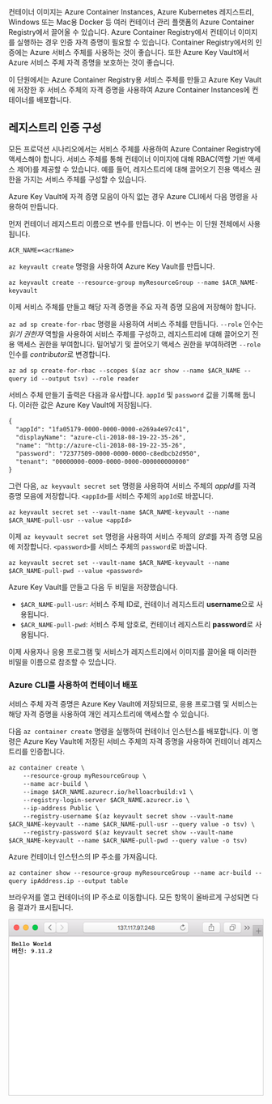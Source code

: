 컨테이너 이미지는 Azure Container Instances, Azure Kubernetes 레지스트리, Windows 또는 Mac용 Docker 등 여러 컨테이너 관리 플랫폼의 Azure Container Registry에서 끌어올 수 있습니다. Azure Container Registry에서 컨테이너 이미지를 실행하는 경우 인증 자격 증명이 필요할 수 있습니다. Container Registry에서의 인증에는 Azure 서비스 주체를 사용하는 것이 좋습니다. 또한 Azure Key Vault에서 Azure 서비스 주체 자격 증명을 보호하는 것이 좋습니다.

이 단원에서는 Azure Container Registry용 서비스 주체를 만들고 Azure Key Vault에 저장한 후 서비스 주체의 자격 증명을 사용하여 Azure Container Instances에 컨테이너를 배포합니다.

## <a name="configure-registry-authentication"></a>레지스트리 인증 구성

모든 프로덕션 시나리오에서는 서비스 주체를 사용하여 Azure Container Registry에 액세스해야 합니다. 서비스 주체를 통해 컨테이너 이미지에 대해 RBAC(역할 기반 액세스 제어)를 제공할 수 있습니다. 예를 들어, 레지스트리에 대해 끌어오기 전용 액세스 권한을 가지는 서비스 주체를 구성할 수 있습니다.

Azure Key Vault에 자격 증명 모음이 아직 없는 경우 Azure CLI에서 다음 명령을 사용하여 만듭니다.

먼저 컨테이너 레지스트리 이름으로 변수를 만듭니다. 이 변수는 이 단원 전체에서 사용됩니다.

```azurecli
ACR_NAME=<acrName>
```

`az keyvault create` 명령을 사용하여 Azure Key Vault를 만듭니다.

```azurecli
az keyvault create --resource-group myResourceGroup --name $ACR_NAME-keyvault
```

이제 서비스 주체를 만들고 해당 자격 증명을 주요 자격 증명 모음에 저장해야 합니다.

`az ad sp create-for-rbac` 명령을 사용하여 서비스 주체를 만듭니다. `--role` 인수는 *읽기 권한자* 역할을 사용하여 서비스 주체를 구성하고, 레지스트리에 대해 끌어오기 전용 액세스 권한을 부여합니다. 밀어넣기 및 끌어오기 액세스 권한을 부여하려면 `--role` 인수를 *contributor*로 변경합니다.

```azurecli
az ad sp create-for-rbac --scopes $(az acr show --name $ACR_NAME --query id --output tsv) --role reader
```

서비스 주체 만들기 출력은 다음과 유사합니다. `appId` 및 `password` 값을 기록해 둡니다. 이러한 값은 Azure Key Vault에 저장됩니다.

```output
{
  "appId": "1fa05179-0000-0000-0000-e269a4e97c41",
  "displayName": "azure-cli-2018-08-19-22-35-26",
  "name": "http://azure-cli-2018-08-19-22-35-26",
  "password": "72377509-0000-0000-0000-c8edbcb2d950",
  "tenant": "00000000-0000-0000-0000-000000000000"
}
```

그런 다음, `az keyvault secret set` 명령을 사용하여 서비스 주체의 *appId*를 자격 증명 모음에 저장합니다. `<appId>`를 서비스 주체의 `appId`로 바꿉니다.

```azurecli
az keyvault secret set --vault-name $ACR_NAME-keyvault --name $ACR_NAME-pull-usr --value <appId>
```

이제 `az keyvault secret set` 명령을 사용하여 서비스 주체의 *암호*를 자격 증명 모음에 저장합니다. `<password>`를 서비스 주체의 `password`로 바꿉니다.

```azurecli
az keyvault secret set --vault-name $ACR_NAME-keyvault --name $ACR_NAME-pull-pwd --value <password>
```

Azure Key Vault를 만들고 다음 두 비밀을 저장했습니다.

* `$ACR_NAME-pull-usr`: 서비스 주체 ID로, 컨테이너 레지스트리 **username**으로 사용됩니다.
* `$ACR_NAME-pull-pwd`: 서비스 주체 암호로, 컨테이너 레지스트리 **password**로 사용됩니다.

이제 사용자나 응용 프로그램 및 서비스가 레지스트리에서 이미지를 끌어올 때 이러한 비밀을 이름으로 참조할 수 있습니다.

### <a name="deploy-a-container-with-azure-cli"></a>Azure CLI를 사용하여 컨테이너 배포

서비스 주체 자격 증명은 Azure Key Vault에 저장되므로, 응용 프로그램 및 서비스는 해당 자격 증명을 사용하여 개인 레지스트리에 액세스할 수 있습니다.

다음 `az container create` 명령을 실행하여 컨테이너 인스턴스를 배포합니다. 이 명령은 Azure Key Vault에 저장된 서비스 주체의 자격 증명을 사용하여 컨테이너 레지스트리를 인증합니다.

```azurecli
az container create \
    --resource-group myResourceGroup \
    --name acr-build \
    --image $ACR_NAME.azurecr.io/helloacrbuild:v1 \
    --registry-login-server $ACR_NAME.azurecr.io \
    --ip-address Public \
    --registry-username $(az keyvault secret show --vault-name $ACR_NAME-keyvault --name $ACR_NAME-pull-usr --query value -o tsv) \
    --registry-password $(az keyvault secret show --vault-name $ACR_NAME-keyvault --name $ACR_NAME-pull-pwd --query value -o tsv)
```

Azure 컨테이너 인스턴스의 IP 주소를 가져옵니다.

```azurecli
az container show --resource-group myResourceGroup --name acr-build --query ipAddress.ip --output table
```

브라우저를 열고 컨테이너의 IP 주소로 이동합니다. 모든 항목이 올바르게 구성되면 다음 결과가 표시됩니다.

![Hello World 텍스트가 있는 샘플 웹 응용 프로그램](../media/hello.png)

